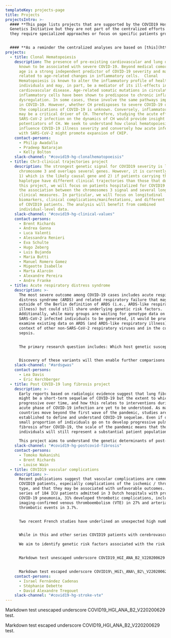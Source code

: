 ```yaml
---
templateKey: projects-page
title: Projects
projectsIntro: >-
  #### **This page lists projects that are supported by the COVID19 Host
  Genetics Initiative but they are not part of the centralized efforts because
  they require specialized approaches or focus on specific patients groups.**


  #### **As a reminder the centralized analyses are based on [this](https://docs.google.com/document/d/16ethjgi4MzlQeO0KAW_yDYyUHdB9kKbtfuGW4XYVKQg/edit?usp=sharing) analysis plan.**
projects:
  - title: Clonal Hematopoiesis
    description: The presence of pre-existing cardiovascular and lung disease are
      known to be associated with severe COVID-19. Beyond medical comorbidities,
      age is a strong independent predictor of COVID-19 severity and may be
      related to age-related changes in inflammatory cells.  Clonal
      Hematopoiesis is known to alter the inflammatory profile of healthy
      individuals and may, in part, be a mediator of its ill-effects including
      cardiovascular disease. Age-related somatic mutations in circulating
      inflammatory cells have been shown to predispose to chronic inflammatory
      dysregulation. In some cases, these involve the same pathways implicated
      in COVID-19. However, whether CH predisposes to severe COVID-19 or affects
      the complications of COVID-19 is unknown. Conversely, inflammatory stress
      may be a critical driver of CH. Therefore, studying the acute effects of
      SARS-CoV-2 infection on the dynamics of CH would provide insight into the
      potentiators of CH. We seek to understand how clonal hematopoiesis might
      influence COVID-19 illness severity and conversely how acute infection
      with SARS-CoV-2 might promote expansion of CHIP.
    contact-persons:
      - Philip Awadalla
      - Pradeep Natarajan
      - Kelly Bolton
    slack-channel: "#covid19-hg-clonalhematopoeisis"
  - title: Chr3-clinical trajectories project
    description: The strongest genetic signal for COVID19 severity is located on
      chromosome 3 and overlaps several genes. However, it is currently unknown
      1) which is the likely causal gene and 2) if patients carrying the risk
      haplotype have different clinical trajectories than those that do not. In
      this project, we will focus on patients hospitalized for COVID19 and study
      the association between the chromosomes 3 signal and several longitudinal
      clinical measures. In particular, we will focus on longitudinal
      biomarkers, clinical complications/manifestations, and different subtypes
      of COVID19 patients. The analysis will benefit from combined
      individual-level data.
    slack-channel: "#covid19-hg-clinical-values"
    contact-persons:
      - Brent Richards
      - Andrea Ganna
      - Luca Valenti
      - Alessandra Renieri
      - Eva Schulte
      - Hugo Zeberg
      - Luis Bujanda
      - Maria Butti
      - Manuel Romero Gomez
      - Migeotte Isabelle
      - Marta Alarcón
      - Alexandre Pereira
      - Andre Franke
  - title: Acute respiratory distress syndrome
    description: >-
      The most severe outcome among COVID-19 cases includes acute respiratory
      distress syndrome (ARDS) and related respiratory failure that may fall
      outside of the Berlin definition of ARDS (i.e., ARDS-like respiratory
      illness) but could still share underlying genetic risk factors.
      Additionally, while many groups are waiting for genotype data on
      SARS-CoV-2 infected individuals to be generated, it would be prudent to
      examine existing data on ARDS (and ARDS-like respiratory illness) in the
      context of other non-SARS-CoV-2 respiratory viruses and in the context of
      sepsis.


      The primary research question includes: Which host genetic susceptibility factors are associated with ARDS or ARDS-like phenotypes in the context of respiratory viruses OR sepsis?


      Discovery of these variants will then enable further comparisons with other consortium or investigator-led analyses. For example: Which host genetic susceptibility factors for COVID-19 ARDS are unique to SARS-CoV-2 infection and which ones are shared with ARDS subsequent to other respiratory viruses OR sepsis?
    slack-channel: "#ardsgwas"
    contact-persons:
      - Lea Davis
      - Eric Kerchberger
  - title: Post COVID-19 lung fibrosis project
    description: >-
      Early reports based on radiologic evidence suggest that lung fibrosis
      might be a short-term sequelae of COVID-19 but the extent to which this is
      progressive over time, and how this relates to interventions during the
      acute phase of COVID-19 infection are yet to be understood. As many
      countries move beyond the first wave of the pandemic, studies are being
      established to define and understand COVID-19 sequelae. Even if only a
      small proportion of individuals go on to develop progressive pulmonary
      fibrosis after COVID-19, the scale of the pandemic means that those
      individuals will still represent a substantial patient population.

      This project aims to understand the genetic determinants of post-COVID-19 fibrosis and to use this to yield valuable knowledge about the genes and pathways that promote fibrotic processes during infection and recovery from coronavirus infection. This information could also enable identification of individuals who might be at highest risk of progressive fibrosis for whom earlier intervention with anti-fibrotic medicines would be of benefit.
    slack-channel: "#covid19-hg-postcovid-fibrosis"
    contact-persons:
      - Tomoko Nakanishi
      - Brent Richards
      - Louise Wain
  - title: COVID19 vascular complications
    description: >-
      Recent publications suggest that vascular complications are common in
      COVID19 patients, especially complications of the ischemic / thrombotic
      type, and that they may be associated with unfavorable outcomes. In a
      series of 184 ICU patients admitted in 3 Dutch hospitals with proven
      COVID-19 pneumonia, 31% developed thrombotic complications, including of
      imaging-confirmed venous thromboembolism (VTE) in 27% and arterial
      thrombotic events in 3.7%.


      Two recent French studies have underlined an unexpected high number of VTE (mainly pulmonary embolism - PE) with a prevalence of 16% (64/150) in Strasbourg (3) and 21% (22/107) in Lille despite a conventional thromboprophylaxis in COVID19 patients admitted in ICU. This high increase in PE prevalence which is twice higher than the frequency of PE in the influenza ICU patients may worsen the respiratory prognosis of COVID-19 patients. The low number of associated deep vein thrombosis (DVT)in COVID-19 patients may suggest that they have pulmonary thrombosis rather than embolism. In another recent series of 221 patients with COVID-19 hospitalized in Union hospital, Wuhan, 5% developed acute ischemic stroke (5 large-vessel occlusion, 3 small vessel occlusion, and 3 cardioembolic strokes), 0.5% cerebral venous sinus thrombosis, 0.5% intracerebral hemorrhage.


      While in this and other series COVID19 patients with cerebrovascular complications were significantly older than those without, recent reports from New-York hospitals have described large-vessel strokes as a presenting feature in several young patients. The mechanisms underlying these vascular complications is unclear and could involve excessive inflammation, hypoxia, immobilization and obesity (for VTE), hypercoagulability diffuse intravascular coagulation, cardio-embolism from COVID-19-related cardiac injury and arrhythmia, and possibly invasion of the central nervous system by SARS-CoV-2 leading to encephalopathy. Stroke and VTE genetic predisposition in the general population has been confirmed by recent waves of Genome Wide Association (GWAs) and genetic factors may also modulate the risk of such complications in COVID19 patients. Better understanding the mechanisms underlying the risk of vascular / thrombotic complications in COVID19 patients has important implications for prevention strategies.

      We aim to identify genetic risk factors associated with the risk of vascular complications (stroke and VTE) in COVID-19 patients, using both an agnostic approach and focusing on known genetic risk factors for these vascular diseases.


      Markdown test unescaped underscore COVID19_HGI_ANA_B2_V220200629 test.


      Markdown test escaped underscore COVID19\_HGI\_ANA\_B2\_V220200629 test.
    contact-persons:
      - Israel Fernández Cadenas
      - Stéphanie Debette
      - David Alexandre Tregouet
    slack-channel: "#covid19-hg-stroke-vte"
---
```


Markdown test unescaped underscore COVID19_HGI_ANA_B2_V220200629 test.

Markdown test escaped underscore COVID19\_HGI\_ANA\_B2\_V220200629 test.
